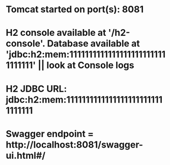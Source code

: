# Tomcat started on port(s): 8081
# H2 console available at '/h2-console'. Database available at 'jdbc:h2:mem:11111111111111111111111111111111' || look at Console logs
# H2 JDBC URL: jdbc:h2:mem:11111111111111111111111111111111
# Swagger endpoint = http://localhost:8081/swagger-ui.html#/

